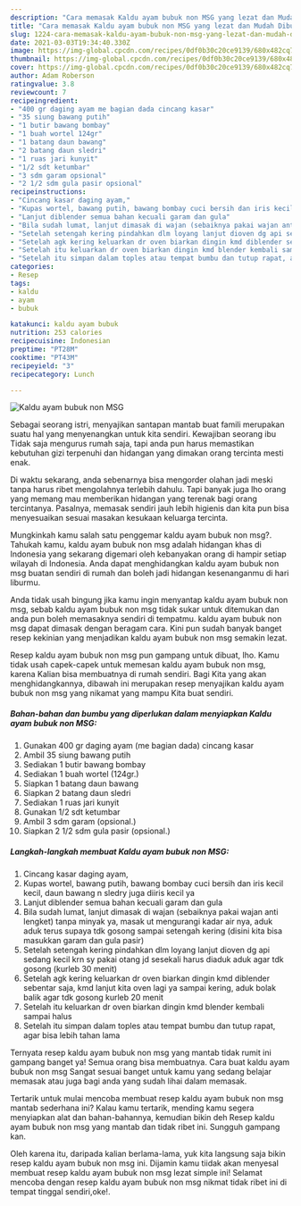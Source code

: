 ```yaml
---
description: "Cara memasak Kaldu ayam bubuk non MSG yang lezat dan Mudah Dibuat"
title: "Cara memasak Kaldu ayam bubuk non MSG yang lezat dan Mudah Dibuat"
slug: 1224-cara-memasak-kaldu-ayam-bubuk-non-msg-yang-lezat-dan-mudah-dibuat
date: 2021-03-03T19:34:40.330Z
image: https://img-global.cpcdn.com/recipes/0df0b30c20ce9139/680x482cq70/kaldu-ayam-bubuk-non-msg-foto-resep-utama.jpg
thumbnail: https://img-global.cpcdn.com/recipes/0df0b30c20ce9139/680x482cq70/kaldu-ayam-bubuk-non-msg-foto-resep-utama.jpg
cover: https://img-global.cpcdn.com/recipes/0df0b30c20ce9139/680x482cq70/kaldu-ayam-bubuk-non-msg-foto-resep-utama.jpg
author: Adam Roberson
ratingvalue: 3.8
reviewcount: 7
recipeingredient:
- "400 gr daging ayam me bagian dada cincang kasar"
- "35 siung bawang putih"
- "1 butir bawang bombay"
- "1 buah wortel 124gr"
- "1 batang daun bawang"
- "2 batang daun sledri"
- "1 ruas jari kunyit"
- "1/2 sdt ketumbar"
- "3 sdm garam opsional"
- "2 1/2 sdm gula pasir opsional"
recipeinstructions:
- "Cincang kasar daging ayam,"
- "Kupas wortel, bawang putih, bawang bombay cuci bersih dan iris kecil kecil, daun bawang n sledry juga diiris kecil ya"
- "Lanjut diblender semua bahan kecuali garam dan gula"
- "Bila sudah lumat, lanjut dimasak di wajan (sebaiknya pakai wajan anti lengket) tanpa minyak ya, masak ut mengurangi kadar air nya, aduk aduk terus supaya tdk gosong sampai setengah kering (disini kita bisa masukkan garam dan gula pasir)"
- "Setelah setengah kering pindahkan dlm loyang lanjut dioven dg api sedang kecil krn sy pakai otang jd sesekali harus diaduk aduk agar tdk gosong (kurleb 30 menit)"
- "Setelah agk kering keluarkan dr oven biarkan dingin kmd diblender sebentar saja, kmd lanjut kita oven lagi ya sampai kering, aduk bolak balik agar tdk gosong kurleb 20 menit"
- "Setelah itu keluarkan dr oven biarkan dingin kmd blender kembali sampai halus"
- "Setelah itu simpan dalam toples atau tempat bumbu dan tutup rapat, agar bisa lebih tahan lama"
categories:
- Resep
tags:
- kaldu
- ayam
- bubuk

katakunci: kaldu ayam bubuk 
nutrition: 253 calories
recipecuisine: Indonesian
preptime: "PT28M"
cooktime: "PT43M"
recipeyield: "3"
recipecategory: Lunch

---
```



![Kaldu ayam bubuk non MSG](https://img-global.cpcdn.com/recipes/0df0b30c20ce9139/680x482cq70/kaldu-ayam-bubuk-non-msg-foto-resep-utama.jpg)

Sebagai seorang istri, menyajikan santapan mantab buat famili merupakan suatu hal yang menyenangkan untuk kita sendiri. Kewajiban seorang ibu Tidak saja mengurus rumah saja, tapi anda pun harus memastikan kebutuhan gizi terpenuhi dan hidangan yang dimakan orang tercinta mesti enak.

Di waktu  sekarang, anda sebenarnya bisa mengorder olahan jadi meski tanpa harus ribet mengolahnya terlebih dahulu. Tapi banyak juga lho orang yang memang mau memberikan hidangan yang terenak bagi orang tercintanya. Pasalnya, memasak sendiri jauh lebih higienis dan kita pun bisa menyesuaikan sesuai masakan kesukaan keluarga tercinta. 



Mungkinkah kamu salah satu penggemar kaldu ayam bubuk non msg?. Tahukah kamu, kaldu ayam bubuk non msg adalah hidangan khas di Indonesia yang sekarang digemari oleh kebanyakan orang di hampir setiap wilayah di Indonesia. Anda dapat menghidangkan kaldu ayam bubuk non msg buatan sendiri di rumah dan boleh jadi hidangan kesenanganmu di hari liburmu.

Anda tidak usah bingung jika kamu ingin menyantap kaldu ayam bubuk non msg, sebab kaldu ayam bubuk non msg tidak sukar untuk ditemukan dan anda pun boleh memasaknya sendiri di tempatmu. kaldu ayam bubuk non msg dapat dimasak dengan beragam cara. Kini pun sudah banyak banget resep kekinian yang menjadikan kaldu ayam bubuk non msg semakin lezat.

Resep kaldu ayam bubuk non msg pun gampang untuk dibuat, lho. Kamu tidak usah capek-capek untuk memesan kaldu ayam bubuk non msg, karena Kalian bisa membuatnya di rumah sendiri. Bagi Kita yang akan menghidangkannya, dibawah ini merupakan resep menyajikan kaldu ayam bubuk non msg yang nikamat yang mampu Kita buat sendiri.

<!--inarticleads1-->

##### Bahan-bahan dan bumbu yang diperlukan dalam menyiapkan Kaldu ayam bubuk non MSG:

1. Gunakan 400 gr daging ayam (me bagian dada) cincang kasar
1. Ambil 35 siung bawang putih
1. Sediakan 1 butir bawang bombay
1. Sediakan 1 buah wortel (124gr.)
1. Siapkan 1 batang daun bawang
1. Siapkan 2 batang daun sledri
1. Sediakan 1 ruas jari kunyit
1. Gunakan 1/2 sdt ketumbar
1. Ambil 3 sdm garam (opsional.)
1. Siapkan 2 1/2 sdm gula pasir (opsional.)




<!--inarticleads2-->

##### Langkah-langkah membuat Kaldu ayam bubuk non MSG:

1. Cincang kasar daging ayam,
1. Kupas wortel, bawang putih, bawang bombay cuci bersih dan iris kecil kecil, daun bawang n sledry juga diiris kecil ya
1. Lanjut diblender semua bahan kecuali garam dan gula
1. Bila sudah lumat, lanjut dimasak di wajan (sebaiknya pakai wajan anti lengket) tanpa minyak ya, masak ut mengurangi kadar air nya, aduk aduk terus supaya tdk gosong sampai setengah kering (disini kita bisa masukkan garam dan gula pasir)
1. Setelah setengah kering pindahkan dlm loyang lanjut dioven dg api sedang kecil krn sy pakai otang jd sesekali harus diaduk aduk agar tdk gosong (kurleb 30 menit)
1. Setelah agk kering keluarkan dr oven biarkan dingin kmd diblender sebentar saja, kmd lanjut kita oven lagi ya sampai kering, aduk bolak balik agar tdk gosong kurleb 20 menit
1. Setelah itu keluarkan dr oven biarkan dingin kmd blender kembali sampai halus
1. Setelah itu simpan dalam toples atau tempat bumbu dan tutup rapat, agar bisa lebih tahan lama




Ternyata resep kaldu ayam bubuk non msg yang mantab tidak rumit ini gampang banget ya! Semua orang bisa membuatnya. Cara buat kaldu ayam bubuk non msg Sangat sesuai banget untuk kamu yang sedang belajar memasak atau juga bagi anda yang sudah lihai dalam memasak.

Tertarik untuk mulai mencoba membuat resep kaldu ayam bubuk non msg mantab sederhana ini? Kalau kamu tertarik, mending kamu segera menyiapkan alat dan bahan-bahannya, kemudian bikin deh Resep kaldu ayam bubuk non msg yang mantab dan tidak ribet ini. Sungguh gampang kan. 

Oleh karena itu, daripada kalian berlama-lama, yuk kita langsung saja bikin resep kaldu ayam bubuk non msg ini. Dijamin kamu tiidak akan menyesal membuat resep kaldu ayam bubuk non msg lezat simple ini! Selamat mencoba dengan resep kaldu ayam bubuk non msg nikmat tidak ribet ini di tempat tinggal sendiri,oke!.

